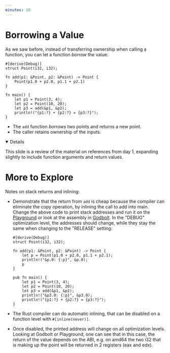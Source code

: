 ```yaml
---
minutes: 10
---
```


# Borrowing a Value

As we saw before, instead of transferring ownership when calling a function, you
can let a function _borrow_ the value:

<!-- mdbook-xgettext: skip -->

```rust,editable
#[derive(Debug)]
struct Point(i32, i32);

fn add(p1: &Point, p2: &Point) -> Point {
    Point(p1.0 + p2.0, p1.1 + p2.1)
}

fn main() {
    let p1 = Point(3, 4);
    let p2 = Point(10, 20);
    let p3 = add(&p1, &p2);
    println!("{p1:?} + {p2:?} = {p3:?}");
}
```

- The `add` function _borrows_ two points and returns a new point.
- The caller retains ownership of the inputs.

<details open='true'>

This slide is a review of the material on references from day 1, expanding
slightly to include function arguments and return values.

# More to Explore

Notes on stack returns and inlining:

- Demonstrate that the return from `add` is cheap because the compiler can
  eliminate the copy operation, by inlining the call to add into main. Change
  the above code to print stack addresses and run it on the [Playground] or look
  at the assembly in [Godbolt](https://rust.godbolt.org/). In the "DEBUG"
  optimization level, the addresses should change, while they stay the same when
  changing to the "RELEASE" setting:

  <!-- mdbook-xgettext: skip -->
  ```rust,editable
  #[derive(Debug)]
  struct Point(i32, i32);

  fn add(p1: &Point, p2: &Point) -> Point {
      let p = Point(p1.0 + p2.0, p1.1 + p2.1);
      println!("&p.0: {:p}", &p.0);
      p
  }

  pub fn main() {
      let p1 = Point(3, 4);
      let p2 = Point(10, 20);
      let p3 = add(&p1, &p2);
      println!("&p3.0: {:p}", &p3.0);
      println!("{p1:?} + {p2:?} = {p3:?}");
  }
  ```
- The Rust compiler can do automatic inlining, that can be disabled on a
  function level with `#[inline(never)]`.
- Once disabled, the printed address will change on all optimization levels.
  Looking at Godbolt or Playground, one can see that in this case, the return of
  the value depends on the ABI, e.g. on amd64 the two i32 that is making up the
  point will be returned in 2 registers (eax and edx).

</details>

[Playground]: https://play.rust-lang.org/?version=stable&mode=release&edition=2021&gist=0cb13be1c05d7e3446686ad9947c4671
